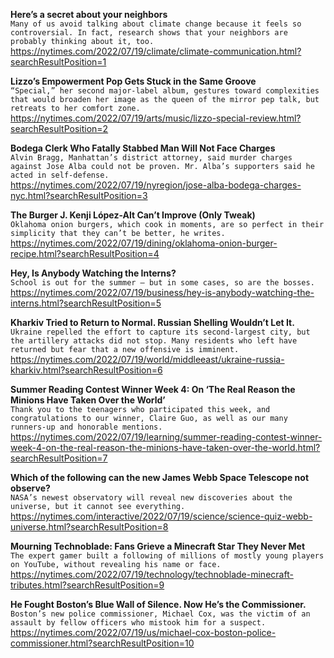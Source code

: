 **Here’s a secret about your neighbors**\
`Many of us avoid talking about climate change because it feels so controversial. In fact, research shows that your neighbors are probably thinking about it, too.`\
https://nytimes.com/2022/07/19/climate/climate-communication.html?searchResultPosition=1

**Lizzo’s Empowerment Pop Gets Stuck in the Same Groove**\
`“Special,” her second major-label album, gestures toward complexities that would broaden her image as the queen of the mirror pep talk, but retreats to her comfort zone.`\
https://nytimes.com/2022/07/19/arts/music/lizzo-special-review.html?searchResultPosition=2

**Bodega Clerk Who Fatally Stabbed Man Will Not Face Charges**\
`Alvin Bragg, Manhattan’s district attorney, said murder charges against Jose Alba could not be proven. Mr. Alba’s supporters said he acted in self-defense.`\
https://nytimes.com/2022/07/19/nyregion/jose-alba-bodega-charges-nyc.html?searchResultPosition=3

**The Burger J. Kenji López-Alt Can’t Improve (Only Tweak)**\
`Oklahoma onion burgers, which cook in moments, are so perfect in their simplicity that they can’t be better, he writes.`\
https://nytimes.com/2022/07/19/dining/oklahoma-onion-burger-recipe.html?searchResultPosition=4

**Hey, Is Anybody Watching the Interns?**\
`School is out for the summer — but in some cases, so are the bosses.`\
https://nytimes.com/2022/07/19/business/hey-is-anybody-watching-the-interns.html?searchResultPosition=5

**Kharkiv Tried to Return to Normal. Russian Shelling Wouldn’t Let It.**\
`Ukraine repelled the effort to capture its second-largest city, but the artillery attacks did not stop. Many residents who left have returned but fear that a new offensive is imminent.`\
https://nytimes.com/2022/07/19/world/middleeast/ukraine-russia-kharkiv.html?searchResultPosition=6

**Summer Reading Contest Winner Week 4: On ‘The Real Reason the Minions Have Taken Over the World’**\
`Thank you to the teenagers who participated this week, and congratulations to our winner, Claire Guo, as well as our many runners-up and honorable mentions.`\
https://nytimes.com/2022/07/19/learning/summer-reading-contest-winner-week-4-on-the-real-reason-the-minions-have-taken-over-the-world.html?searchResultPosition=7

**Which of the following can the new James Webb Space Telescope not observe?**\
`NASA’s newest observatory will reveal new discoveries about the universe, but it cannot see everything.`\
https://nytimes.com/interactive/2022/07/19/science/science-quiz-webb-universe.html?searchResultPosition=8

**Mourning Technoblade: Fans Grieve a Minecraft Star They Never Met**\
`The expert gamer built a following of millions of mostly young players on YouTube, without revealing his name or face.`\
https://nytimes.com/2022/07/19/technology/technoblade-minecraft-tributes.html?searchResultPosition=9

**He Fought Boston’s Blue Wall of Silence. Now He’s the Commissioner.**\
`Boston’s new police commissioner, Michael Cox, was the victim of an assault by fellow officers who mistook him for a suspect.`\
https://nytimes.com/2022/07/19/us/michael-cox-boston-police-commissioner.html?searchResultPosition=10


